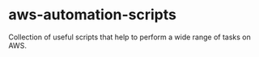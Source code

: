# aws-automation-scripts
Collection of useful scripts that help to perform a wide range of tasks on AWS.
